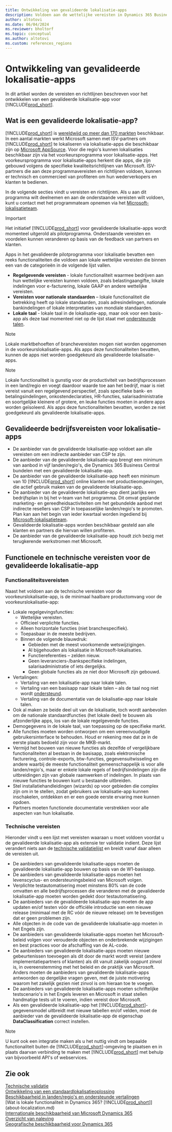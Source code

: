```yaml
---
title: Ontwikkeling van gevalideerde lokalisatie-apps
description: Voldoen aan de wettelijke vereisten in Dynamics 365 Business Central als gevalideerde lokalisatie-app.
author: altotovi
ms.date: 06/04/2024
ms.reviewer: bholtorf
ms.topic: conceptual
ms.author: altotovi
ms.custom: references_regions
---
```


# <a name="development-of-validated-localization-apps"></a>Ontwikkeling van gevalideerde lokalisatie-apps

In dit artikel worden de vereisten en richtlijnen beschreven voor het ontwikkelen van een gevalideerde lokalisatie-app voor [!INCLUDE[prod_short](includes/prod_short.md)].

## <a name="what-is-a-validated-localization-app"></a>Wat is een gevalideerde lokalisatie-app?

[!INCLUDE[prod_short](includes/prod_short.md)] is [wereldwijd op meer dan 170 markten](/dynamics365/business-central/dev-itpro/compliance/apptest-countries-and-translations?toc=/dynamics365/business-central/toc.json) beschikbaar. In een aantal markten werkt Microsoft samen met ISV-partners om [!INCLUDE[prod_short](includes/prod_short.md)] te lokaliseren via lokalisatie-apps die beschikbaar zijn op [Microsoft AppSource](https://go.microsoft.com/fwlink/?linkid=2081646). Voor die regio's kunnen lokalisaties beschikbaar zijn via het voorkeursprogramma voor lokalisatie-apps. Het voorkeursprogramma voor lokalisatie-apps herkent die apps, die zijn gebouwd volgens de specifieke kwaliteitsrichtlijnen van Microsoft. ISV-partners die aan deze programmavereisten en richtlijnen voldoen, kunnen er technisch en commercieel van profiteren om hun wederverkopers en klanten te bedienen.  

In de volgende secties vindt u vereisten en richtlijnen. Als u aan dit programma wilt deelnemen en aan de onderstaande vereisten wilt voldoen, kunt u contact met het programmateam opnemen via het [Microsoft-lokalisatieteam](mailto:d365bcloc@microsoft.com).   

> [!IMPORTANT]
> Het initiatief [!INCLUDE[prod_short](includes/prod_short.md)] voor gevalideerde lokalisatie-apps wordt momenteel uitgerold als pilotprogramma. Onderstaande vereisten en voordelen kunnen veranderen op basis van de feedback van partners en klanten.  

Apps in het gevalideerde pilotprogramma voor lokalisatie bevatten een reeks functionaliteiten die voldoen aan lokale wettelijke vereisten die binnen een van de categorieën in de volgende lijst vallen.  

- **Regelgevende vereisten** - lokale functionaliteit waarmee bedrijven aan hun wettelijke vereisten kunnen voldoen, zoals belastingaangifte, lokale indelingen voor e-facturering, lokale GAAP en andere wettelijke vereisten.
- **Vereisten voor nationale standaarden** – lokale functionaliteit die betrekking heeft op lokale standaarden, zoals adresindelingen, nationale bankindelingen of lokale interpretaties van mondiale standaarden.
- **Lokale taal** - lokale taal in de lokalisatie-app, maar ook voor een basis-app als deze taal momenteel niet op de lijst staat met [ondersteunde talen](/dynamics365/business-central/dev-itpro/compliance/apptest-countries-and-translations?toc=/dynamics365/business-central/toc.json).

> [!NOTE]
> Lokale marktbehoeften of branchevereisten mogen niet worden opgenomen in de voorkeurslokalisatie-apps. Als apps deze functionaliteiten bevatten, kunnen de apps niet worden goedgekeurd als gevalideerde lokalisatie-apps.

> [!NOTE]
> Lokale functionaliteit is gunstig voor de productiviteit van bedrijfsprocessen in een land/regio en voegt daardoor waarde toe aan het bedrijf, maar is niet vereist vanuit een regelgevend perspectief, zoals specifieke bank- en betalingsindelingen, onkostendeclaraties, HR-functies, salarisadministratie en soortgelijke kleinere of grotere, en leuke functies moeten in andere apps worden geïsoleerd. Als apps deze functionaliteiten bevatten, worden ze niet goedgekeurd als gevalideerde lokalisatie-apps.   

## <a name="validated-localization-app-business-requirements"></a>Gevalideerde bedrijfsvereisten voor lokalisatie-apps

- De aanbieder van de gevalideerde lokalisatie-app voldoet aan alle vereisten om een indirecte aanbieder van CSP te zijn.  
- De aanbieder van de gevalideerde lokalisatie-app brengt een minimum van aanbod in vijf landen/regio's, die Dynamics 365 Business Central bundelen met een gevalideerde lokalisatie-app. 
- De aanbieder van de gevalideerde lokalisatie-app heeft een minimum van 10 [!INCLUDE[prod_short](includes/prod_short.md)] online klanten met productieomgevingen, die actief gebruik maken van de gevalideerde lokalisatie-app. 
- De aanbieder van de gevalideerde lokalisatie-app dient jaarlijks een bedrijfsplan in bij het v-team van het programma. Dit omvat geplande marketing- en gereedheidsactiviteiten om het gebundelde aanbod met indirecte resellers van CSP in toepasselijke landen/regio's te promoten. Plan kan aan het begin van ieder kwartaal worden ingediend bij [Microsoft-lokalisatieteam](mailto:d365bcloc@microsoft.com).  
- Gevalideerde lokalisatie-apps worden beschikbaar gesteld aan alle klanten en partners die hiervan willen profiteren.     
- De aanbieder van de gevalideerde lokalisatie-app houdt zich bezig met terugkerende werkstromen met Microsoft.

## <a name="validated-localization-app-functional-and-technical-requirements"></a>Functionele en technische vereisten voor de gevalideerde lokalisatie-app

### <a name="functionality-requirements"></a>Functionaliteitsvereisten

Naast het voldoen aan de technische vereisten voor de voorkeurslokalisatie-app, is de minimaal haalbare productomvang voor de voorkeurslokalisatie-app:  

- Lokale regelgevingsfuncties:   
  - Wettelijke vereisten.   
  - Officieel verplichte functies. 
  - Alleen horizontale functies (niet branchespecifiek).  
  - Toepasbaar in de meeste bedrijven.  
  - Binnen de volgende blauwdruk:   
    - Gebieden met de meest voorkomende wetswijzigingen. 
    - Al bijgehouden als lokalisatie in Microsoft-lokalisaties. 
    - Functiereferenties – zelden nieuw.  
    - Geen leveranciers-/bankspecifieke indelingen, salarisadministratie of iets dergelijks. 
    - Geen globale functies als ze niet door Microsoft zijn gebouwd. 
- Vertalingen: 
  - Vertaling van een lokalisatie-app naar lokale talen. 
  - Vertaling van een basisapp naar lokale talen – als de taal nog niet wordt [ondersteund](/dynamics365/business-central/dev-itpro/compliance/apptest-countries-and-translations?toc=/dynamics365/business-central/toc.json).  
  - Vertaling van de documentatie van de lokalisatie-app naar lokale talen. 
- Ook al maken ze beide deel uit van de lokalisatie, toch wordt aanbevolen om de nationale standaardfuncties (het lokale deel) te bouwen als afzonderlijke apps, los van de lokale regelgevende functies. 
- Demogegevens in de lokale taal, van toepassing op de specifieke markt.   
- Alle functies moeten worden ontworpen om een vereenvoudigde gebruikersinterface te behouden. Houd er rekening mee dat ze in de eerste plaats bedoeld zijn voor de MKB-markt.  
- Vermijd het bouwen van nieuwe functies als dezelfde of vergelijkbare functionaliteiten al bestaan in de basisapp, zoals elektronische facturering, controle-exports, btw-functies, gegevensuitwisseling en andere waarbij de meeste functionaliteit gemeenschappelijk is voor alle landen/regio's, maar er enkele lokale regels of bedrijfsindelingen zijn die uitbreidingen zijn van globale raamwerken of indelingen. In plaats van nieuwe functies te bouwen kunt u bestaande uitbreiden.  
- Stel installatiehandleidingen (wizards) op voor gebieden die complex zijn om in te stellen, zodat gebruikers uw lokalisatie-app kunnen inschakelen, ontdekken en er een goede eerste ervaring mee kunnen opdoen.  
- Partners moeten functionele documentatie verstrekken voor alle aspecten van hun lokalisatie.  

### <a name="technical-requirements"></a>Technische vereisten

Hieronder vindt u een lijst met vereisten waaraan u moet voldoen voordat u de gevalideerde lokalisatie-app als extensie ter validatie indient. Deze lijst verandert niets aan de [technische validatielijst](/dynamics365/business-central/dev-itpro/developer/devenv-checklist-submission) en breidt vanaf daar alleen de vereisten uit.  

- De aanbieders van gevalideerde lokalisatie-apps moeten de gevalideerde lokalisatie-app bouwen op basis van de W1-basisapp.  
- De aanbieders van gevalideerde lokalisatie-apps moeten het levenscyclus- en ondersteuningsbeleid van Microsoft volgen.   
- Verplichte testautomatisering moet minstens 80% van de code omvatten en alle bedrijfsprocessen die veranderen met de gevalideerde lokalisatie-app moeten worden gedekt door testautomatisering.  
- De aanbieders van de gevalideerde lokalisatie-app moeten de app updaten en/of testen vóór de officiële introductie van een nieuwe release (minimaal met de RC vóór de nieuwe release) om te bevestigen dat er geen problemen zijn. 
- Alle objecten in de code van de gevalideerde lokalisatie-app moeten in het Engels zijn.   
- De aanbieders van gevalideerde lokalisatie-apps moeten het Microsoft-beleid volgen voor verouderde objecten en onderbrekende wijzigingen en best practices voor de afschaffing van de AL-code.  
- De aanbieders van gevalideerde lokalisatie-apps moeten nieuwe gebeurtenissen toevoegen als dit door de markt wordt vereist (andere implementatiepartners of klanten) als dit vanuit zakelijk oogpunt zinvol is, in overeenstemming met het beleid en de praktijk van Microsoft. Anders moeten de aanbieders van gevalideerde lokalisatie-apps antwoorden op dergelijke vragen geven, met de juiste motivering waarom het zakelijk gezien niet zinvol is om hieraan toe te voegen. 
- De aanbieders van gevalideerde lokalisatie-apps moeten schriftelijke testscenario's in het Engels leveren en Microsoft in staat stellen handmatige tests uit te voeren, indien vereist door Microsoft.  
- Als een gevalideerde lokalisatie-app het [!INCLUDE[prod_short](includes/prod_short.md)]-gegevensmodel uitbreidt met nieuwe tabellen en/of velden, moet de aanbieder van de gevalideerde lokalisatie-app de eigenschap **DataClassification** correct instellen.

> [!NOTE]  
> U kunt ook een integratie maken als u het nuttig vindt om bepaalde functionaliteit buiten de [!INCLUDE[prod_short](includes/prod_short.md)]-omgeving te plaatsen en in plaats daarvan verbinding te maken met [!INCLUDE[prod_short](includes/prod_short.md)] met behulp van bijvoorbeeld API's of webservices.

## <a name="see-also"></a>Zie ook

[Technische validatie](/dynamics365/business-central/dev-itpro/developer/devenv-checklist-submission)  
[Ontwikkeling van een standaardlokalisatieoplossing](/dynamics365/business-central/dev-itpro/developer/readiness/readiness-develop-localization)  
[Beschikbaarheid in landen/regio's en ondersteunde vertalingen](/dynamics365/business-central/dev-itpro/compliance/apptest-countries-and-translations)  
[Wat is lokale functionaliteit in Dynamics 365? [!INCLUDE[prod_short](includes/prod_short.md)]](about-localization.md)  
[Internationale beschikbaarheid van Microsoft Dynamics 365](/dynamics365/get-started/availability)  
[Overzicht van naleving](compliance/compliance-overview.md)  
[Geografische beschikbaarheid voor Dynamics 365](https://releaseplans.microsoft.com/availability-reports/?report=productgeoreport/)  
